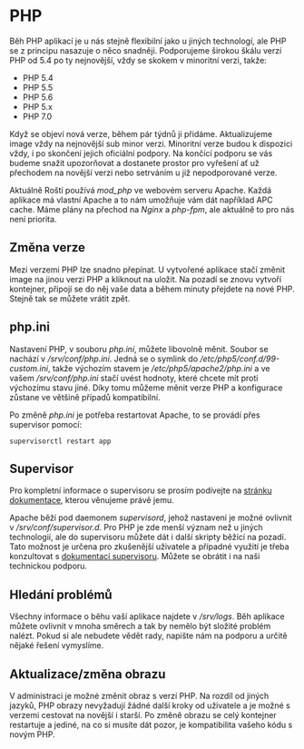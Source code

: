 # PHP

Běh PHP aplikací je u nás stejně flexibilní jako u jiných technologí, ale PHP se z principu nasazuje o něco snadněji. Podporujeme širokou škálu verzí PHP od 5.4 po ty nejnovější, vždy se skokem v minoritní verzi, takže:

* PHP 5.4
* PHP 5.5
* PHP 5.6
* PHP 5.x
* PHP 7.0

Když se objeví nová verze, během pár týdnů ji přidáme. Aktualizujeme image vždy na nejnovější sub minor verzi. Minoritní verze budou k dispozici vždy, i po skončení jejich oficiální podpory. Na končící podporu se vás budeme snažit upozorňovat a dostanete prostor pro vyřešení ať už přechodem na novější verzi nebo setrváním u již nepodporované verze.

Aktuálně Roští používá *mod_php* ve webovém serveru Apache. Každá aplikace má vlastní Apache a to nám umožňuje vám dát například APC cache. Máme plány na přechod na *Nginx* a *php-fpm*, ale aktuálně to pro nás není priorita.

## Změna verze

Mezi verzemi PHP lze snadno přepínat. U vytvořené aplikace stačí změnit image na jinou verzi PHP a kliknout na uložit. Na pozadí se znovu vytvoří kontejner, připojí se do něj vaše data a během minuty přejdete na nové PHP. Stejně tak se můžete vrátit zpět.

## php.ini

Nastavení PHP, v souboru *php.ini*, můžete libovolně měnit. Soubor se nachází v */srv/conf/php.ini*. Jedná se o symlink do */etc/php5/conf.d/99-custom.ini*, takže výchozím stavem je */etc/php5/apache2/php.ini* a ve vašem */srv/conf/php.ini* stačí uvést hodnoty, které chcete mít proti výchozímu stavu jiné. Díky tomu můžeme měnit verze PHP a konfigurace zůstane ve většině případů kompatibilní.

Po změně *php.ini* je potřeba restartovat Apache, to se provádí přes supervisor pomocí:

```shell
supervisorctl restart app
```

## Supervisor

Pro kompletní informace o supervisoru se prosím podívejte na [stránku dokumentace](../tools/supervisor.md), kterou věnujeme právě jemu.

Apache běží pod daemonem *supervisord*, jehož nastavení je možné ovlivnit v */srv/conf/supervisor.d*. Pro PHP je zde menší význam než u jiných technologií, ale do supervisoru můžete dát i další skripty běžící na pozadí. Tato možnost je určena pro zkušenější uživatele a případné využití je třeba konzultovat s [dokumentací supervisoru](http://supervisord.org/). Můžete se obrátit i na naši technickou podporu.

## Hledání problémů

Všechny informace o běhu vaší aplikace najdete v */srv/logs*. Běh aplikace můžete ovlivnit v mnoha směrech a tak by nemělo být složité problém nalézt. Pokud si ale nebudete vědět rady, napište nám na podporu a určitě nějaké řešení vymyslíme.

## Aktualizace/změna obrazu

V administraci je možné změnit obraz s verzí PHP. Na rozdíl od jiných jazyků, PHP obrazy nevyžadují žádné další kroky od uživatele a je možné s verzemi cestovat na novější i starší. Po změně obrazu se celý kontejner restartuje a jediné, na co si musíte dát pozor, je kompatibilita vašeho kódu s novým PHP.

